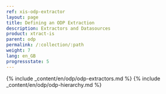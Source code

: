 ```yaml
---
ref: xis-odp-extractor
layout: page
title: Defining an ODP Extraction
description: Extractors and Datasources
product: xtract-is
parent: odp
permalink: /:collection/:path
weight: 7
lang: en_GB
progressstate: 5
---
```


{% include _content/en/odp/odp-extractors.md %}
{% include _content/en/odp/odp-hierarchy.md %}
